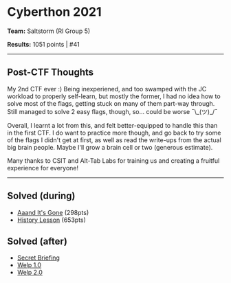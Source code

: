 # Cyberthon 2021

**Team:** Saltstorm (RI Group 5)

**Results:** 1051 points | #41 

----

## Post-CTF Thoughts
My 2nd CTF ever :) Being inexperiened, and too swamped with the JC workload to properly self-learn, but mostly the former, I had no idea how to solve most of the flags, getting stuck on many of them part-way through. Still managed to solve 2 easy flags, though, so... could be worse ¯\\\_(ツ)_/¯

Overall, I learnt a lot from this, and felt better-equipped to handle this than in the first CTF. I do want to practice more though, and go back to try some of the flags I didn't get at first, as well as read the write-ups from the actual big brain people. Maybe I'll grow a brain cell or two (generous estimate).

Many thanks to CSIT and Alt-Tab Labs for training us and creating a fruitful experience for everyone!

----

## Solved (during)
* [Aaand It's Gone](Cyberthon%202021/Aaand%20It's%20Gone) (298pts)
* [History Lesson](Cyberthon%202021/History%20Lesson) (653pts)

## Solved (after)
* [Secret Briefing](Cyberthon%202021/Secret%20Briefing)
* [Welp 1.0](Cyberthon%202021/Welp%201.0)
* [Welp 2.0](Cyberthon%202021/Welp%202.0)
